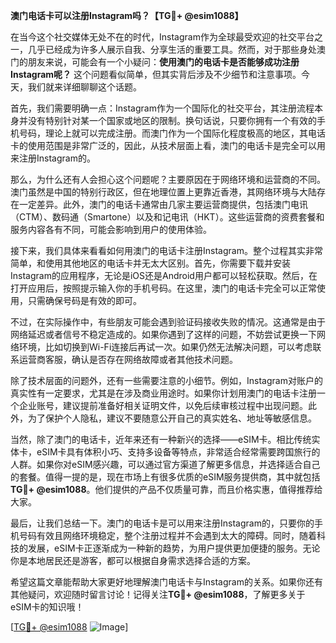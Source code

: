 **澳门电话卡可以注册Instagram吗？【TG💪+ @esim1088】**

在当今这个社交媒体无处不在的时代，Instagram作为全球最受欢迎的社交平台之一，几乎已经成为许多人展示自我、分享生活的重要工具。然而，对于那些身处澳门的朋友来说，可能会有一个小疑问：**使用澳门的电话卡是否能够成功注册Instagram呢？** 这个问题看似简单，但其实背后涉及不少细节和注意事项。今天，我们就来详细聊聊这个话题。

首先，我们需要明确一点：Instagram作为一个国际化的社交平台，其注册流程本身并没有特别针对某一个国家或地区的限制。换句话说，只要你拥有一个有效的手机号码，理论上就可以完成注册。而澳门作为一个国际化程度极高的地区，其电话卡的使用范围是非常广泛的，因此，从技术层面上看，澳门的电话卡是完全可以用来注册Instagram的。

那么，为什么还有人会担心这个问题呢？主要原因在于网络环境和运营商的不同。澳门虽然是中国的特别行政区，但在地理位置上更靠近香港，其网络环境与大陆存在一定差异。此外，澳门的电话卡通常由几家主要运营商提供，包括澳门电讯（CTM）、数码通（Smartone）以及和记电讯（HKT）。这些运营商的资费套餐和服务内容各有不同，可能会影响到用户的使用体验。

接下来，我们具体来看看如何用澳门的电话卡注册Instagram。整个过程其实非常简单，和使用其他地区的电话卡并无太大区别。首先，你需要下载并安装Instagram的应用程序，无论是iOS还是Android用户都可以轻松获取。然后，在打开应用后，按照提示输入你的手机号码。在这里，澳门的电话卡完全可以正常使用，只需确保号码是有效的即可。

不过，在实际操作中，有些朋友可能会遇到验证码接收失败的情况。这通常是由于网络延迟或者信号不稳定造成的。如果你遇到了这样的问题，不妨尝试更换一下网络环境，比如切换到Wi-Fi连接后再试一次。如果仍然无法解决问题，可以考虑联系运营商客服，确认是否存在网络故障或者其他技术问题。

除了技术层面的问题外，还有一些需要注意的小细节。例如，Instagram对账户的真实性有一定要求，尤其是在涉及商业用途时。如果你计划用澳门的电话卡注册一个企业账号，建议提前准备好相关证明文件，以免后续审核过程中出现问题。此外，为了保护个人隐私，建议不要随意公开自己的真实姓名、地址等敏感信息。

当然，除了澳门的电话卡，近年来还有一种新兴的选择——eSIM卡。相比传统实体卡，eSIM卡具有体积小巧、支持多设备等特点，非常适合经常需要跨国旅行的人群。如果你对eSIM感兴趣，可以通过官方渠道了解更多信息，并选择适合自己的套餐。值得一提的是，现在市场上有很多优质的eSIM服务提供商，其中就包括**TG💪+ @esim1088**。他们提供的产品不仅质量可靠，而且价格实惠，值得推荐给大家。

最后，让我们总结一下。澳门的电话卡是可以用来注册Instagram的，只要你的手机号码有效且网络环境稳定，整个注册过程并不会遇到太大的障碍。同时，随着科技的发展，eSIM卡正逐渐成为一种新的趋势，为用户提供更加便捷的服务。无论你是本地居民还是游客，都可以根据自身需求选择合适的方案。

希望这篇文章能帮助大家更好地理解澳门电话卡与Instagram的关系。如果你还有其他疑问，欢迎随时留言讨论！记得关注**TG💪+ @esim1088**，了解更多关于eSIM卡的知识哦！

[[TG💪+ @esim1088](https://t.me/s/esim1088) ![Image](https://i.postimg.cc/4NQfJmqS/Snipaste-2025-05-13-00-14-12.png)]